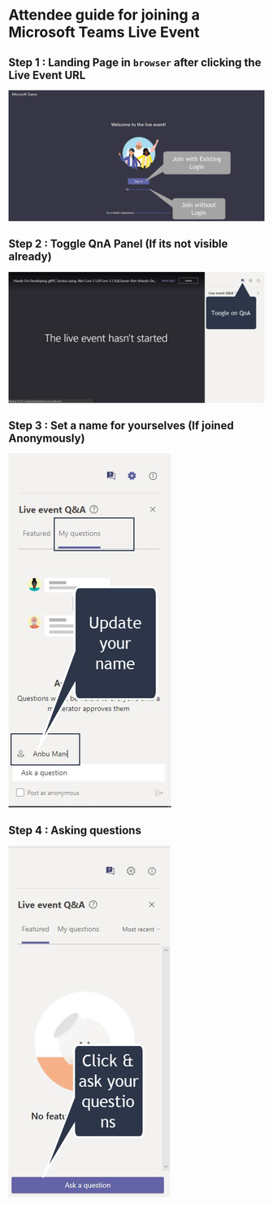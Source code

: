 # Attendee guide for joining a Microsoft Teams Live Event

## Step 1 : Landing Page in `browser` after clicking the Live Event URL
![LandingPage](https://github.com/xmonkeys360/xmonkeys360.github.io/blob/master/TeamsLiveEventTips/1.JPG)

## Step 2 : Toggle QnA Panel (If its not visible already)
![QnA Panel](https://github.com/xmonkeys360/xmonkeys360.github.io/blob/master/TeamsLiveEventTips/2.JPG)

## Step 3 : Set a name for yourselves (If joined Anonymously)
![Set Attendee Name](https://github.com/xmonkeys360/xmonkeys360.github.io/blob/master/TeamsLiveEventTips/3.JPG)

## Step 4 : Asking questions
![Ask Questions](https://github.com/xmonkeys360/xmonkeys360.github.io/blob/master/TeamsLiveEventTips/4.JPG)
